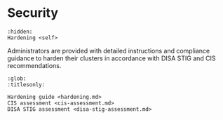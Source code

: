 # Security

```{toctree}
:hidden:
Hardening <self>
```

Administrators are provided with detailed instructions and compliance guidance to
harden their clusters in accordance with DISA STIG and CIS recommendations.

```{toctree}
:glob:
:titlesonly:

Hardening guide <hardening.md>
CIS assessment <cis-assessment.md>
DISA STIG assessment <disa-stig-assessment.md>
```

